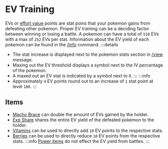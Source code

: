 # EV Training

EVs or [effort value](https://bulbapedia.bulbagarden.net/wiki/Effort_values) points are stat poins that your pokemon gains from defeating other pokemon. Proper EV training can be a deciding factor between winning or losing a battle. A pokemon can have a total of `510` EVs with a max of `252` EVs per stat. Information about the EV yield of each pokemon can be found in the [/info](/commands/info.html) command.
:::details
- The stat increase is displayed next to the pokemon stats section in [/view](/commands/view.html) message. 
- Maxing out the EV threshold displays a symbol next to the IV percentage of the pokemon.
- A maxed out an EV stat is indicated by a symbol next to it.
:::
:::info
- Approximately `4` EV points round out to an increase of `1` stat point at level `100`.
:::

## Items

- [Macho Brace](https://bulbapedia.bulbagarden.net/wiki/Macho_Brace) can double the amount of EVs gained by the holder. 
- [Exp Share](https://bulbapedia.bulbagarden.net/wiki/Exp._Share) shares the entire EV yield of the defeated pokemon to the holder.
- [Vitamins](https://bulbapedia.bulbagarden.net/wiki/Vitamin) can be used to directly add `10` EV points to the respective stats.
- [Berries](https://bulbapedia.bulbagarden.net/wiki/Category:Friendship-raising_Berries) can be used to directly reduce `10` EV points from the respective stats.
:::info
[Power items](https://bulbapedia.bulbagarden.net/wiki/Power_item) do not effect the EV yield from battles.
:::